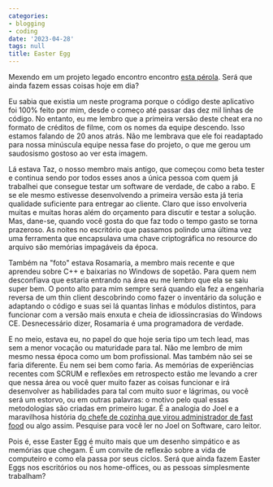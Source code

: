 ```yaml
---
categories:
- blogging
- coding
date: '2023-04-28'
tags: null
title: Easter Egg
---
```


Mexendo em um projeto legado encontro encontro [esta pérola](https://youtu.be/YYnARNh-Z0s). Será que ainda fazem essas coisas hoje em dia?

Eu sabia que existia um neste programa porque o código deste aplicativo foi 100% feito por mim, desde o começo até passar das dez mil linhas de código. No entanto, eu me lembro que a primeira versão deste cheat era no formato de créditos de filme, com os nomes da equipe descendo. Isso estamos falando de 20 anos atrás. Não me lembrava que ele foi readaptado para nossa minúscula equipe nessa fase do projeto, o que me gerou um saudosismo gostoso ao ver esta imagem.

Lá estava Taz, o nosso membro mais antigo, que começou como beta tester e continua sendo por todos esses anos a única pessoa com quem já trabalhei que consegue testar um software de verdade, de cabo a rabo. E se ele mesmo estivesse desenvolvendo a primeira versão esta já teria qualidade suficiente para entregar ao cliente. Claro que isso envolveria muitas e muitas horas além do orçamento para discutir e testar a solução. Mas, dane-se, quando você gosta do que faz todo o tempo gasto se torna prazeroso. As noites no escritório que passamos polindo uma última vez uma ferramenta que encapsulava uma chave criptográfica no resource do arquivo são memórias impagáveis da época.

Também na "foto" estava Rosamaria, a membro mais recente e que aprendeu sobre C++ e baixarias no Windows de sopetão. Para quem nem desconfiava que estaria entrando na área eu me lembro que ela se saiu super bem. O ponto alto para mim sempre será quando ela fez a engenharia reversa de um thin client descobrindo como fazer o inventário da solução e adaptando o código e suas sei lá quantas linhas e módulos distintos, para funcionar com a versão mais enxuta e cheia de idiossincrasias do Windows CE. Desnecessário dizer, Rosamaria é uma programadora de verdade.

E no meio, estava eu, no papel do que hoje seria tipo um tech lead, mas sem a menor vocação ou maturidade para tal. Não me lembro de mim mesmo nessa época como um bom profissional. Mas também não sei se faria diferente. Eu nem sei bem como faria. As memórias de experiências recentes com SCRUM e reflexões em retrospecto estão me levando a crer que nessa área ou você quer muito fazer as coisas funcionar e irá desenvolver as habilidades para tal com muito suor e lágrimas, ou você será um estorvo, ou em outras palavras: o motivo pelo qual essas metodologias são criadas em primeiro lugar. É a analogia do Joel e a maravilhosa história d[o chefe de cozinha que virou administrador de fast food] ou algo assim. Pesquise para você ler no Joel on Software, caro leitor.

Pois é, esse Easter Egg é muito mais que um desenho simpático e as memórias que chegam. É um convite de reflexão sobre a vida de computeiro e como ela passa por seus ciclos. Será que ainda fazem Easter Eggs nos escritórios ou nos home-offices, ou as pessoas simplesmente trabalham?

[o chefe de cozinha que virou administrador de fast food]: https://www.joelonsoftware.com/2006/04/11/the-development-abstraction-layer-2/

